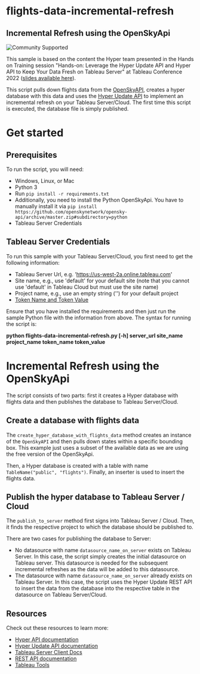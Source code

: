 # flights-data-incremental-refresh
## __Incremental Refresh using the OpenSkyApi__

![Community Supported](https://img.shields.io/badge/Support%20Level-Community%20Supported-53bd92.svg)

This sample is based on the content the Hyper team presented in the Hands on Training session "Hands-on: Leverage the Hyper Update API and Hyper API to Keep Your Data Fresh on Tableau Server" at Tableau Conference 2022 ([slides available here](https://mkt.tableau.com/tc22/sessions/live/430-HOT-D1_Hands-onLeverageTheHyperUpdate.pdf)).

This script pulls down flights data from the [OpenSkyAPI](https://github.com/openskynetwork/opensky-api), creates a hyper database with this data and uses the [Hyper Update API](https://help.tableau.com/current/api/rest_api/en-us/REST/rest_api_how_to_update_data_to_hyper.htm) to implement an incremental refresh on your Tableau Server/Cloud. The first time this script is executed, the database file is simply published. 

# Get started

## __Prerequisites__
To run the script, you will need:
- Windows, Linux, or Mac
- Python 3
- Run `pip install -r requirements.txt`
- Additionally, you need to install the Python OpenSkyApi. You have to manually install it via `pip install https://github.com/openskynetwork/opensky-api/archive/master.zip#subdirectory=python`
- Tableau Server Credentials

## Tableau Server Credentials
To run this sample with your Tableau Server/Cloud, you first need to get the following information:
- Tableau Server Url, e.g. 'https://us-west-2a.online.tableau.com'
- Site name, e.g., use 'default' for your default site (note that you cannot use 'default' in Tableau Cloud but must use the site name)
- Project name, e.g., use an empty string ('') for your default project 
- [Token Name and Token Value](https://help.tableau.com/current/server/en-us/security_personal_access_tokens.htm) 

Ensure that you have installed the requirements and then just run the sample Python file with the information from above. The syntax for running the script is:
   
   **python flights-data-incremental-refresh.py [-h] server_url site_name project_name token_name token_value**

# Incremental Refresh using the OpenSkyApi
The script consists of two parts: first it creates a Hyper database with flights data and then publishes the database to Tableau Server/Cloud.

## Create a database with flights data
The `create_hyper_database_with_flights_data` method creates an instance of the `OpenSkyAPI` and then pulls down states within a specific bounding box. This example just uses a subset of the available data as we are using the free version of the OpenSkyApi. 

Then, a Hyper database is created with a table with name `TableName("public", "flights")`. Finally, an inserter is used to insert the flights data. 

## Publish the hyper database to Tableau Server / Cloud
The `publish_to_server` method first signs into Tableau Server / Cloud. Then, it finds the respective project to which the database should be published to. 

There are two cases for publishing the database to Server: 
- No datasource with name `datasource_name_on_server` exists on Tableau Server. In this case, the script simply creates the initial datasource on Tableau server. This datasource is needed for the subsequent incremental refreshes as the data will be added to this datasource. 
- The datasource with name `datasource_name_on_server` already exists on Tableau Server. In this case, the script uses the Hyper Update REST API to insert the data from the database into the respective table in the datasource on Tableau Server/Cloud.

## __Resources__
Check out these resources to learn more:
- [Hyper API documentation](https://help.tableau.com/current/api/hyper_api/en-us/index.html)
- [Hyper Update API documentation](https://help.tableau.com/current/api/rest_api/en-us/REST/rest_api_how_to_update_data_to_hyper.htm)
- [Tableau Server Client Docs](https://tableau.github.io/server-client-python/docs/)
- [REST API documentation](https://help.tableau.com/current/api/rest_api/en-us/REST/rest_api.htm)
- [Tableau Tools](https://github.com/bryantbhowell/tableau_tools)